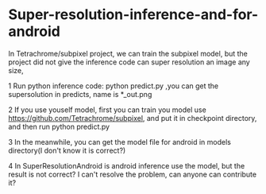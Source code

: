 # Super-resolution-inference-and-for-android
In Tetrachrome/subpixel project, we can train the subpixel model, but the project did not give the inference code can super resolution an image any size,

1  Run python inference code: python predict.py ,you can get the supersolution in predicts, name is *_out.png

2  If you use youself model, first you can train you model use https://github.com/Tetrachrome/subpixel, and put it in checkpoint directory,
and then run python predict.py

3 In the meanwhile, you can get the model file for android in models directory(I don't know it is correct?)

4 In SuperResolutionAndroid is android inference use the model, but the result is not correct? I can't resolve the problem, can anyone can 
  contribute it?
